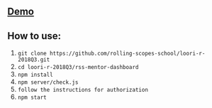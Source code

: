 ## [Demo](https://loori-r.github.io/rss-mentor-dashboard/)

## How to use:

1. `git clone https://github.com/rolling-scopes-school/loori-r-2018Q3.git`
2. `cd loori-r-2018Q3/rss-mentor-dashboard`
3. `npm install`
4. `npm server/check.js`
5. `follow the instructions for authorization`
6. `npm start`
